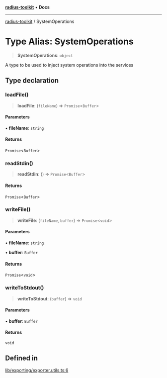 [**radius-toolkit**](../README.md) • **Docs**

***

[radius-toolkit](../globals.md) / SystemOperations

# Type Alias: SystemOperations

> **SystemOperations**: `object`

A type to be used to inject system operations into the services

## Type declaration

### loadFile()

> **loadFile**: (`fileName`) => `Promise`\<`Buffer`\>

#### Parameters

• **fileName**: `string`

#### Returns

`Promise`\<`Buffer`\>

### readStdin()

> **readStdin**: () => `Promise`\<`Buffer`\>

#### Returns

`Promise`\<`Buffer`\>

### writeFile()

> **writeFile**: (`fileName`, `buffer`) => `Promise`\<`void`\>

#### Parameters

• **fileName**: `string`

• **buffer**: `Buffer`

#### Returns

`Promise`\<`void`\>

### writeToStdout()

> **writeToStdout**: (`buffer`) => `void`

#### Parameters

• **buffer**: `Buffer`

#### Returns

`void`

## Defined in

[lib/exporting/exporter.utils.ts:6](https://github.com/rangle/radius-token-tango/blob/0fa25351e79af51a833bcebadbd83e27a9791a4f/packages/radius-toolkit/src/lib/exporting/exporter.utils.ts#L6)
